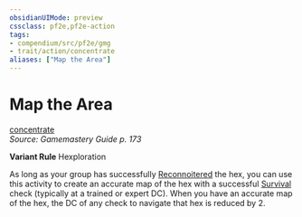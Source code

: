 ```yaml
---
obsidianUIMode: preview
cssclass: pf2e,pf2e-action
tags:
- compendium/src/pf2e/gmg
- trait/action/concentrate
aliases: ["Map the Area"]
---
```

# Map the Area
[concentrate](concentrate.md)  
*Source: Gamemastery Guide p. 173*  

**Variant Rule** Hexploration

As long as your group has successfully [Reconnoitered](reconnoiter-gmg.md) the hex, you can use this activity to create an accurate map of the hex with a successful [Survival](../../compendium/skills.md#Survival) check (typically at a trained or expert DC). When you have an accurate map of the hex, the DC of any check to navigate that hex is reduced by 2.